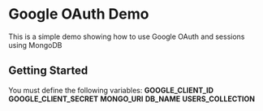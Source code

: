# Google OAuth Demo

This is a simple demo showing how to use Google OAuth and sessions using MongoDB

## Getting Started

You must define the following variables:
**GOOGLE_CLIENT_ID**
**GOOGLE_CLIENT_SECRET**
**MONGO_URI**
**DB_NAME**
**USERS_COLLECTION**
